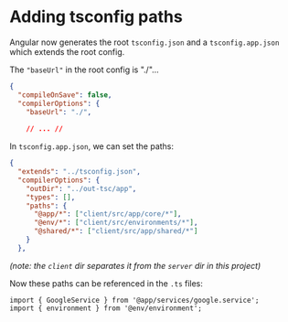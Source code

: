 # Adding tsconfig paths

Angular now generates the root `tsconfig.json` and a `tsconfig.app.json` which extends the root config.

The `"baseUrl"` in the root config is "./"...
```json
{
  "compileOnSave": false,
  "compilerOptions": {
    "baseUrl": "./",
    
    // ... //
```

In `tsconfig.app.json`, we can set the paths:
```json
{
  "extends": "../tsconfig.json",
  "compilerOptions": {
    "outDir": "../out-tsc/app",
    "types": [],
    "paths": {
      "@app/*": ["client/src/app/core/*"],
      "@env/*": ["client/src/environments/*"],
      "@shared/*": ["client/src/app/shared/*"]
    }
  },
```
_(note: the `client` dir separates it from the `server` dir in this project)_

Now these paths can be referenced in the `.ts` files:
```typescrypt
import { GoogleService } from '@app/services/google.service';
import { environment } from '@env/environment';
```
